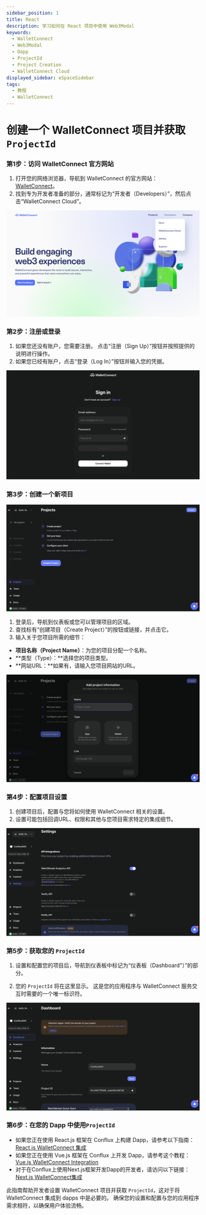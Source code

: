 ```yaml
---
sidebar_position: 1
title: React
description: 学习如何在 React 项目中使用 Web3Modal
keywords:
  - WalletConnect
  - Web3Modal
  - Dapp
  - ProjectId
  - Project Creation
  - WalletConnect Cloud
displayed_sidebar: eSpaceSidebar
tags:
  - 教程
  - WalletConnect
---
```


# 创建一个 WalletConnect 项目并获取`ProjectId`

### 第1步：访问 WalletConnect 官方网站

1. 打开您的网络浏览器，导航到 WalletConnect 的官方网站：[WalletConnect](https://walletconnect.com)。
2. 找到专为开发者准备的部分，通常标记为“开发者（Developers）”，然后点击“WalletConnect Cloud”。

[![Website](../img/walletconnect-website.png)](../img/walletconnect-website.png)

### 第2步：注册或登录

1. 如果您还没有账户，您需要注册。 点击“注册（Sign Up）”按钮并按照提供的说明进行操作。
2. 如果您已经有账户，点击“登录（Log In）”按钮并输入您的凭据。

[![Sign In](../img/walletconnect-sign-in.png)](../img/walletconnect-sign-in.png)

### 第3步：创建一个新项目

[![Create Project](../img/walletconnect-create.png)](../img/walletconnect-create.png)

1. 登录后，导航到仪表板或您可以管理项目的区域。
2. 查找标有“创建项目（Create Project）”的按钮或链接，并点击它。
3. 输入关于您项目所需的细节：
  - **项目名称（Project Name）**：为您的项目分配一个名称。
  - \*\*类型（Type）：\*\*选择您的项目类型。
  - \*\*网站URL：\*\*如果有，请输入您项目网站的URL。

[![Create Project Detail](../img/walletconnect-create-detail.png)](../img/walletconnect-create-detail.png)

### 第4步：配置项目设置

1. 创建项目后，配置与您将如何使用 WalletConnect 相关的设置。
2. 设置可能包括回调URL、权限和其他与您项目需求特定的集成细节。

[![Project Settings](../img/walletconnect-settings.png)](../img/walletconnect-settings.png)

### 第5步：获取您的 `ProjectId`

1. 设置和配置您的项目后，导航到仪表板中标记为“仪表板（Dashboard"）”的部分。

2. 您的 `ProjectId`  将在这里显示。 这是您的应用程序与 WalletConnect 服务交互时需要的一个唯一标识符。

[![Project Dashboard](../img/walletconnect-dashboard.png)](../img/walletconnect-dashboard.png)

### 第6步：在您的 Dapp 中使用`ProjectId`

- 如果您正在使用 React.js 框架在 Conflux 上构建 Dapp，请参考以下指南： [React.js WalletConnect 集成](/docs/espace/tutorials/walletConnect/reactjs)
- 如果您正在使用 Vue.js 框架在 Conflux 上开发 Dapp，请参考这个教程：[Vue.js WalletConnect Integration](/docs/espace/tutorials/walletConnect/vuejs)
- 对于在Conflux上使用Next.js框架开发Dapp的开发者，请访问以下链接：[Next.js WalletConnect集成](/docs/espace/tutorials/walletConnect/nextjs)

此指南帮助开发者设置 WalletConnect 项目并获取 `ProjectId`，这对于将 WalletConnect 集成到 dapps 中是必要的。 确保您的设置和配置与您的应用程序需求相符，以确保用户体验流畅。
